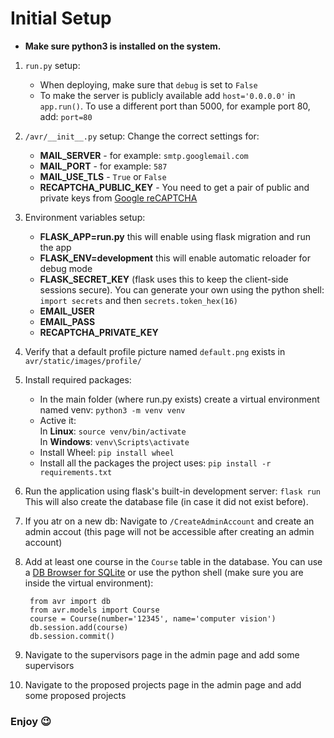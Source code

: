# Initial Setup
- **Make sure python3 is installed on the system.**

1. ```run.py```  setup:
     - When deploying, make sure that  ```debug``` is set to ```False```
     - To make the server is publicly available add ```host='0.0.0.0'``` in ```app.run()```. To use a different port than 5000, for example port 80, add: ```port=80```
2. ```/avr/__init__.py```  setup: Change the correct settings for:
    - **MAIL_SERVER** - for example: ```smtp.googlemail.com```
    - **MAIL_PORT** - for example: ```587```
    - **MAIL_USE_TLS**  - ```True``` or ```False```
    - **RECAPTCHA_PUBLIC_KEY** - You need to get a pair of public and private keys from [Google reCAPTCHA](https://www.google.com/recaptcha/)
    
3. Environment variables setup:
    - **FLASK_APP=run.py** this will enable using flask migration and run the app 
    - **FLASK_ENV=development** this will enable automatic reloader for debug mode
    - **FLASK_SECRET_KEY** (flask uses this to keep the client-side sessions secure). You can generate your own using the python shell: ```import secrets``` and then ```secrets.token_hex(16)```
    - **EMAIL_USER**
    - **EMAIL_PASS**
    - **RECAPTCHA_PRIVATE_KEY**
4. Verify that a default profile picture named ```default.png``` exists in ```avr/static/images/profile/```
5. Install required packages:
    - In the main folder (where run.py exists) create a virtual environment named venv: ```python3 -m venv venv```
    - Active it:   
        In **Linux**: ```source venv/bin/activate```  
        In **Windows**: ```venv\Scripts\activate```
    - Install Wheel: ```pip install wheel```
    - Install all the packages the project uses: ```pip install -r requirements.txt```
6. Run the application using flask's built-in development server: ```flask run```  
    This will also create the database file (in case it did not exist before).
7. If you atr on a new db: Navigate to ```/CreateAdminAccount``` and create an admin accout (this page will not be accessible after creating an admin account)
8. Add at least one course in the ```Course``` table in the database. You can use a [DB Browser for SQLite](https://sqlitebrowser.org/) or use the python shell (make sure you are inside the virtual environment):

    
        from avr import db
        from avr.models import Course
        course = Course(number='12345', name='computer vision')
        db.session.add(course)
        db.session.commit()
    

9. Navigate to the supervisors page in the admin page and add some supervisors
10. Navigate to the proposed projects page in the admin page and add some proposed projects


### Enjoy :wink:
